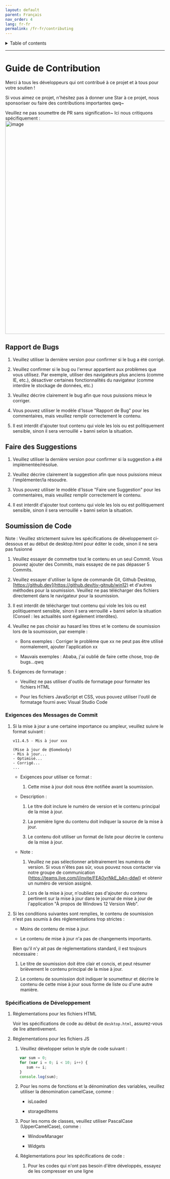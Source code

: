 ```yaml
---
layout: default
parent: Français
nav_order: 4
lang: fr-fr
permalink: /fr-fr/contributing
---
```


<details close markdown="block">
  <summary>
    Table of contents
  </summary>
  {: .text-delta }
- TOC
{:toc}
</details>

---
# Guide de Contribution

Merci à tous les développeurs qui ont contribué à ce projet et à tous pour votre soutien !

Si vous aimez ce projet, n'hésitez pas à donner une Star à ce projet, nous sponsoriser ou faire des contributions importantes qwq~

Veuillez ne pas soumettre de PR sans signification~ Ici nous critiquons spécifiquement :
<img width="673" alt="image" src="https://github.com/tjy-gitnub/win12/assets/121747915/2da6f2d8-369a-4ef7-a87e-7ac4ecacd78b">

## Rapport de Bugs

1. Veuillez utiliser la dernière version pour confirmer si le bug a été corrigé.

2. Veuillez confirmer si le bug ou l'erreur appartient aux problèmes que vous utilisez. Par exemple, utiliser des navigateurs plus anciens (comme IE, etc.), désactiver certaines fonctionnalités du navigateur (comme interdire le stockage de données, etc.)

3. Veuillez décrire clairement le bug afin que nous puissions mieux le corriger.

4. Vous pouvez utiliser le modèle d'Issue "Rapport de Bug" pour les commentaires, mais veuillez remplir correctement le contenu.

5. Il est interdit d'ajouter tout contenu qui viole les lois ou est politiquement sensible, sinon il sera verrouillé + banni selon la situation.

## Faire des Suggestions

1. Veuillez utiliser la dernière version pour confirmer si la suggestion a été implémentée/résolue.

2. Veuillez décrire clairement la suggestion afin que nous puissions mieux l'implémenter/la résoudre.

3. Vous pouvez utiliser le modèle d'Issue "Faire une Suggestion" pour les commentaires, mais veuillez remplir correctement le contenu.

4. Il est interdit d'ajouter tout contenu qui viole les lois ou est politiquement sensible, sinon il sera verrouillé + banni selon la situation.

## Soumission de Code

Note : Veuillez strictement suivre les spécifications de développement ci-dessous et au début de desktop.html pour éditer le code, sinon il ne sera pas fusionné

1. Veuillez essayer de commettre tout le contenu en un seul Commit. Vous pouvez ajouter des Commits, mais essayez de ne pas dépasser 5 Commits.

2. Veuillez essayer d'utiliser la ligne de commande Git, Github Desktop, [https://github.dev](https://github.dev/tjy-gitnub/win12) et d'autres méthodes pour la soumission. Veuillez ne pas télécharger des fichiers directement dans le navigateur pour la soumission.

3. Il est interdit de télécharger tout contenu qui viole les lois ou est politiquement sensible, sinon il sera verrouillé + banni selon la situation (Conseil : les actualités sont également interdites).

4. Veuillez ne pas choisir au hasard les titres et le contenu de soumission lors de la soumission, par exemple :

   - Bons exemples : Corriger le problème que xx ne peut pas être utilisé normalement, ajouter l'application xx
  
   - Mauvais exemples : Ababa, j'ai oublié de faire cette chose, trop de bugs...qwq

5. Exigences de formatage :

   - Veuillez ne pas utiliser d'outils de formatage pour formater les fichiers HTML

   - Pour les fichiers JavaScript et CSS, vous pouvez utiliser l'outil de formatage fourni avec Visual Studio Code

### Exigences des Messages de Commit

   1. Si la mise à jour a une certaine importance ou ampleur, veuillez suivre le format suivant :

      ```
      v11.4.5 - Mis à jour xxx

      (Mise à jour de @Somebody)
      - Mis à jour...
      - Optimisé...
      - Corrigé...
      ...
      ```

      - Exigences pour utiliser ce format :

         1. Cette mise à jour doit nous être notifiée avant la soumission.

      - Description :

         1. Le titre doit inclure le numéro de version et le contenu principal de la mise à jour.

         2. La première ligne du contenu doit indiquer la source de la mise à jour.

         3. Le contenu doit utiliser un format de liste pour décrire le contenu de la mise à jour.

      - Note :

         1. Veuillez ne pas sélectionner arbitrairement les numéros de version. Si vous n'êtes pas sûr, vous pouvez nous contacter via notre groupe de communication (<https://teams.live.com/l/invite/FEA0yrNkE_bAn-ddwI>) et obtenir un numéro de version assigné.

         2. Lors de la mise à jour, n'oubliez pas d'ajouter du contenu pertinent sur la mise à jour dans le journal de mise à jour de l'application "À propos de Windows 12 Version Web".

   2. Si les conditions suivantes sont remplies, le contenu de soumission n'est pas soumis à des réglementations trop strictes :

      - Moins de contenu de mise à jour.

      - Le contenu de mise à jour n'a pas de changements importants.

      Bien qu'il n'y ait pas de réglementations standard, il est toujours nécessaire :

         1. Le titre de soumission doit être clair et concis, et peut résumer brièvement le contenu principal de la mise à jour.

         2. Le contenu de soumission doit indiquer le soumetteur et décrire le contenu de cette mise à jour sous forme de liste ou d'une autre manière.

### Spécifications de Développement

1. Réglementations pour les fichiers HTML

   Voir les spécifications de code au début de `desktop.html`, assurez-vous de lire attentivement.

2. Réglementations pour les fichiers JS

   1. Veuillez développer selon le style de code suivant :

   ```js
      var sum = 0;
      for (var i = 0; i < 10; i++) {
         sum += i;
      }
      console.log(sum);
   ```

   2. Pour les noms de fonctions et la dénomination des variables, veuillez utiliser la dénomination camelCase, comme :

      - isLoaded

      - storagedItems

   3. Pour les noms de classes, veuillez utiliser PascalCase (UpperCamelCase), comme :

      - WindowManager

      - Widgets

   4. Réglementations pour les spécifications de code :

      1. Pour les codes qui n'ont pas besoin d'être développés, essayez de les compresser en une ligne
